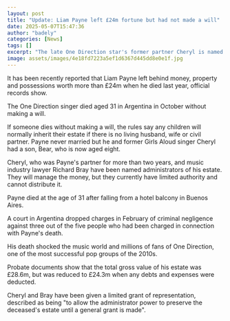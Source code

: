```yaml
---
layout: post
title: "Update: Liam Payne left £24m fortune but had not made a will"
date: 2025-05-07T15:47:36
author: "badely"
categories: [News]
tags: []
excerpt: "The late One Direction star's former partner Cheryl is named one of the administrators of his estate."
image: assets/images/4e18fd7223a5ef1d6367d445dd8e0e1f.jpg
---
```


It has been recently reported that Liam Payne left behind money, property and possessions worth more than £24m when he died last year, official records show.

The One Direction singer died aged 31 in Argentina in October without making a will.

If someone dies without making a will, the rules say any children will normally inherit their estate if there is no living husband, wife or civil partner. Payne never married but he and former Girls Aloud singer Cheryl had a son, Bear, who is now aged eight.

Cheryl, who was Payne's partner for more than two years, and music industry lawyer Richard Bray have been named administrators of his estate. They will manage the money, but they currently have limited authority and cannot distribute it.

Payne died at the age of 31 after falling from a hotel balcony in Buenos Aires. 

A court in Argentina dropped charges in February of criminal negligence against three out of the five people who had been charged in connection with Payne's death.

His death shocked the music world and millions of fans of One Direction, one of the most successful pop groups of the 2010s.

Probate documents show that the total gross value of his estate was £28.6m, but was reduced to £24.3m when any debts and expenses were deducted.

Cheryl and Bray have been given a limited grant of representation, described as being "to allow the administrator power to preserve the deceased's estate until a general grant is made".


